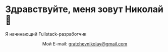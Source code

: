 # Здравствуйте, меня зовут Николай 👋
Я начинающий Fullstack-разработчик
<p align='center'>
  Мой E-mail: <a href='mailto:gratchevnikolay@gmail.com'>gratchevnikolay@gmail.com</a>
</p>

<!--
**nikprog1/nikprog1** is a ✨ _special_ ✨ repository because its `README.md` (this file) appears on your GitHub profile.

Here are some ideas to get you started:

- 🔭 I’m currently working on ...
- 🌱 I’m currently learning ...
- 👯 I’m looking to collaborate on ...
- 🤔 I’m looking for help with ...
- 💬 Ask me about ...
- 📫 How to reach me: ...
- 😄 Pronouns: ...
- ⚡ Fun fact: ...
-->
